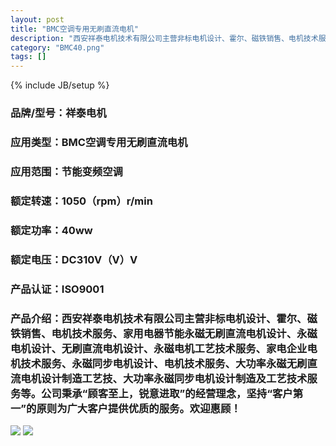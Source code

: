 ```yaml
---
layout: post
title: "BMC空调专用无刷直流电机"
description: "西安祥泰电机技术有限公司主营非标电机设计、霍尔、磁铁销售、电机技术服务、家用电器节能永磁无刷直流电机设计、永磁电机设计、无刷直流电机设计、永磁电机工艺技术服务、家电企业电机技术服务、永磁同步电机设计、电机技术服务、大功率永磁无刷直流电机设计制造工艺技、大功率永磁同步电机设计制造及工艺技术服务等。公司秉承“顾客至上，锐意进取”的经营理念，坚持“客户第一”的原则为广大客户提供优质的服务。欢迎惠顾！"
category: "BMC40.png"
tags: []
---
```

{% include JB/setup %}

### 品牌/型号：祥泰电机
### 应用类型：BMC空调专用无刷直流电机
### 应用范围：节能变频空调
### 额定转速：1050（rpm）r/min
### 额定功率：40ww
### 额定电压：DC310V（V）V
### 产品认证：ISO9001
### 产品介绍：西安祥泰电机技术有限公司主营非标电机设计、霍尔、磁铁销售、电机技术服务、家用电器节能永磁无刷直流电机设计、永磁电机设计、无刷直流电机设计、永磁电机工艺技术服务、家电企业电机技术服务、永磁同步电机设计、电机技术服务、大功率永磁无刷直流电机设计制造工艺技、大功率永磁同步电机设计制造及工艺技术服务等。公司秉承“顾客至上，锐意进取”的经营理念，坚持“客户第一”的原则为广大客户提供优质的服务。欢迎惠顾！
<img src="{{ ASSET_PATH }}/Carousel/img/products/BMC40.png">
<img src="{{ ASSET_PATH }}/Carousel/img/products/BMC40a.png">